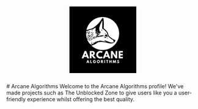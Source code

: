 <h1 align="center">
  <a href="https://github.com/ArcaneAlgorithms">
    <img src="https://raw.githubusercontent.com/ArcaneAlgorithms/.github/refs/heads/main/profile/Arcane.png" alt="Logo" width="175" height="175">
  </a>
</h1>
# Arcane Algorithms
Welcome to the Arcane Algorithms profile!
We've made projects such as The Unblocked Zone to give users like you a user-friendly experience whilst offering the best quality.
